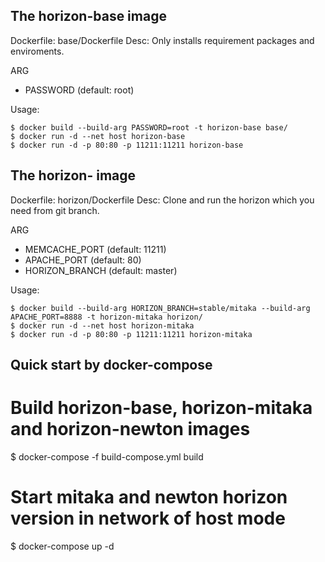 
## The horizon-base image ##

Dockerfile: base/Dockerfile
Desc: Only installs requirement packages and enviroments.

ARG
  - PASSWORD (default: root)

Usage:

    $ docker build --build-arg PASSWORD=root -t horizon-base base/
    $ docker run -d --net host horizon-base
    $ docker run -d -p 80:80 -p 11211:11211 horizon-base


## The horizon-<git-branch> image ##

Dockerfile: horizon/Dockerfile
Desc: Clone and run the horizon which you need from git branch.

ARG 
  - MEMCACHE_PORT (default: 11211)
  - APACHE_PORT (default: 80)
  - HORIZON_BRANCH (default: master)

Usage:

    $ docker build --build-arg HORIZON_BRANCH=stable/mitaka --build-arg APACHE_PORT=8888 -t horizon-mitaka horizon/
    $ docker run -d --net host horizon-mitaka
    $ docker run -d -p 80:80 -p 11211:11211 horizon-mitaka


## Quick start by docker-compose ##

# Build horizon-base, horizon-mitaka and horizon-newton images
$ docker-compose -f build-compose.yml build

# Start mitaka and newton horizon version in network of host mode
$ docker-compose up -d

